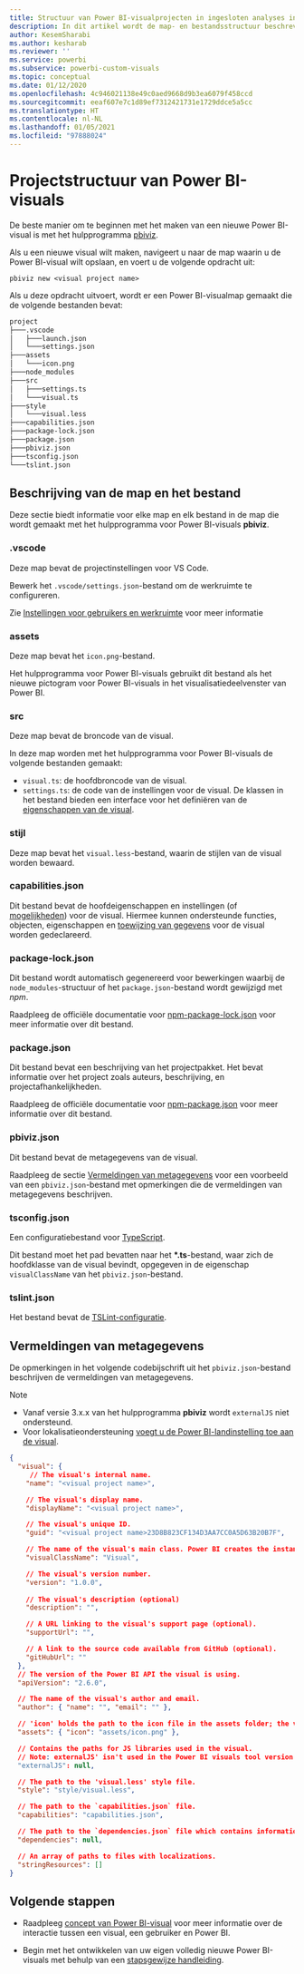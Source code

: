 ```yaml
---
title: Structuur van Power BI-visualprojecten in ingesloten analyses in Power BI voor betere ingesloten BI-inzichten
description: In dit artikel wordt de map- en bestandsstructuur beschreven van een Power BI-visualproject. Maak betere geïntegreerde BI-inzichten mogelijk met geïntegreerde analytische gegevens voor Power BI.
author: KesemSharabi
ms.author: kesharab
ms.reviewer: ''
ms.service: powerbi
ms.subservice: powerbi-custom-visuals
ms.topic: conceptual
ms.date: 01/12/2020
ms.openlocfilehash: 4c946021138e49c0aed9668d9b3ea6079f458ccd
ms.sourcegitcommit: eeaf607e7c1d89ef7312421731e1729ddce5a5cc
ms.translationtype: HT
ms.contentlocale: nl-NL
ms.lasthandoff: 01/05/2021
ms.locfileid: "97888024"
---
```

# <a name="power-bi-visual-project-structure"></a>Projectstructuur van Power BI-visuals

De beste manier om te beginnen met het maken van een nieuwe Power BI-visual is met het hulpprogramma [pbiviz](https://www.npmjs.com/package/powerbi-visuals-tools).

Als u een nieuwe visual wilt maken, navigeert u naar de map waarin u de Power BI-visual wilt opslaan, en voert u de volgende opdracht uit:

`pbiviz new <visual project name>`

Als u deze opdracht uitvoert, wordt er een Power BI-visualmap gemaakt die de volgende bestanden bevat:

```markdown
project
├───.vscode
│   ├───launch.json
│   └───settings.json
├───assets
│   └───icon.png
├───node_modules
├───src
│   ├───settings.ts
│   └───visual.ts
├───style
│   └───visual.less
├───capabilities.json
├───package-lock.json
├───package.json
├───pbiviz.json
├───tsconfig.json
└───tslint.json
```

## <a name="folder-and-file-description"></a>Beschrijving van de map en het bestand

Deze sectie biedt informatie voor elke map en elk bestand in de map die wordt gemaakt met het hulpprogramma voor Power BI-visuals **pbiviz**.  

### <a name="vscode"></a>.vscode

Deze map bevat de projectinstellingen voor VS Code.

Bewerk het `.vscode/settings.json`-bestand om de werkruimte te configureren.

Zie [Instellingen voor gebruikers en werkruimte](https://code.visualstudio.com/docs/getstarted/settings) voor meer informatie

### <a name="assets"></a>assets

Deze map bevat het `icon.png`-bestand.

Het hulpprogramma voor Power BI-visuals gebruikt dit bestand als het nieuwe pictogram voor Power BI-visuals in het visualisatiedeelvenster van Power BI.

### <a name="src"></a>src

Deze map bevat de broncode van de visual.

In deze map worden met het hulpprogramma voor Power BI-visuals de volgende bestanden gemaakt:
* `visual.ts`: de hoofdbroncode van de visual.
* `settings.ts`: de code van de instellingen voor de visual. De klassen in het bestand bieden een interface voor het definiëren van de [eigenschappen van de visual](./objects-properties.md#properties).

### <a name="style"></a>stijl

Deze map bevat het `visual.less`-bestand, waarin de stijlen van de visual worden bewaard.

### <a name="capabilitiesjson"></a>capabilities.json

Dit bestand bevat de hoofdeigenschappen en instellingen (of [mogelijkheden](./capabilities.md)) voor de visual. Hiermee kunnen ondersteunde functies, objecten, eigenschappen en [toewijzing van gegevens](./dataview-mappings.md) voor de visual worden gedeclareerd.

### <a name="package-lockjson"></a>package-lock.json

Dit bestand wordt automatisch gegenereerd voor bewerkingen waarbij de `node_modules`-structuur of het `package.json`-bestand wordt gewijzigd met *npm*.

Raadpleeg de officiële documentatie voor [npm-package-lock.json](https://docs.npmjs.com/files/package-lock.json) voor meer informatie over dit bestand.

### <a name="packagejson"></a>package.json

Dit bestand bevat een beschrijving van het projectpakket. Het bevat informatie over het project zoals auteurs, beschrijving, en projectafhankelijkheden.

Raadpleeg de officiële documentatie voor [npm-package.json](https://docs.npmjs.com/files/package.json.html) voor meer informatie over dit bestand.

### <a name="pbivizjson"></a>pbiviz.json

Dit bestand bevat de metagegevens van de visual.

Raadpleeg de sectie [Vermeldingen van metagegevens](#metadata-entries) voor een voorbeeld van een `pbiviz.json`-bestand met opmerkingen die de vermeldingen van metagegevens beschrijven.

### <a name="tsconfigjson"></a>tsconfig.json

Een configuratiebestand voor [TypeScript](https://www.typescriptlang.org/docs/handbook/tsconfig-json.html).

Dit bestand moet het pad bevatten naar het **\*.ts**-bestand, waar zich de hoofdklasse van de visual bevindt, opgegeven in de eigenschap `visualClassName` van het `pbiviz.json`-bestand.

### <a name="tslintjson"></a>tslint.json

Het bestand bevat de [TSLint-configuratie](https://palantir.github.io/tslint/usage/configuration/).

## <a name="metadata-entries"></a>Vermeldingen van metagegevens

De opmerkingen in het volgende codebijschrift uit het `pbiviz.json`-bestand beschrijven de vermeldingen van metagegevens.

> [!NOTE]
> * Vanaf versie 3.x.x van het hulpprogramma **pbiviz** wordt `externalJS` niet ondersteund.
> * Voor lokalisatieondersteuning [voegt u de Power BI-landinstelling toe aan de visual](./localization.md).

```json
{
  "visual": {
     // The visual's internal name.
    "name": "<visual project name>",

    // The visual's display name.
    "displayName": "<visual project name>",

    // The visual's unique ID.
    "guid": "<visual project name>23D8B823CF134D3AA7CC0A5D63B20B7F",

    // The name of the visual's main class. Power BI creates the instance of this class to start using the visual in a Power BI report.
    "visualClassName": "Visual",

    // The visual's version number.
    "version": "1.0.0",
    
    // The visual's description (optional)
    "description": "",

    // A URL linking to the visual's support page (optional).
    "supportUrl": "",

    // A link to the source code available from GitHub (optional).
    "gitHubUrl": ""
  },
  // The version of the Power BI API the visual is using.
  "apiVersion": "2.6.0",

  // The name of the visual's author and email.
  "author": { "name": "", "email": "" },

  // 'icon' holds the path to the icon file in the assets folder; the visual's display icon.
  "assets": { "icon": "assets/icon.png" },

  // Contains the paths for JS libraries used in the visual.
  // Note: externalJS' isn't used in the Power BI visuals tool version 3.x.x or higher.
  "externalJS": null,

  // The path to the 'visual.less' style file.
  "style": "style/visual.less",

  // The path to the `capabilities.json` file.
  "capabilities": "capabilities.json",

  // The path to the `dependencies.json` file which contains information about R packages used in R based visuals.
  "dependencies": null,

  // An array of paths to files with localizations.
  "stringResources": []
}
```

## <a name="next-steps"></a>Volgende stappen

* Raadpleeg [concept van Power BI-visual](./power-bi-visuals-concept.md) voor meer informatie over de interactie tussen een visual, een gebruiker en Power BI.

* Begin met het ontwikkelen van uw eigen volledig nieuwe Power BI-visuals met behulp van een [ stapsgewijze handleiding](./develop-circle-card.md).

